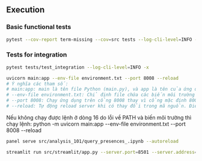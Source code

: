 ## Execution

### Basic functional tests

```bash
pytest --cov-report term-missing --cov=src tests --log-cli-level=INFO -x
```

### Tests for integration

```bash
pytest tests/test_integration --log-cli-level=INFO -x
```

```bash
uvicorn main:app --env-file environment.txt --port 8008 --reload
# Ý nghĩa các tham số:
# main:app: main là tên file Python (main.py), và app là tên của ứng dụng FastAPI hoặc ASGI trong file đó.
# --env-file environment.txt: Chỉ định file chứa các biến môi trường (ví dụ: thông tin cấu hình, cơ sở dữ liệu, API keys).
# --port 8008: Chạy ứng dụng trên cổng 8008 thay vì cổng mặc định 8000.
# --reload: Tự động reload server khi có thay đổi trong mã nguồn. Điều này hữu ích khi phát triển.
```

Nếu không chạy được lệnh ở dòng 16 do lỗi về PATH và biến môi trường thì chạy lệnh:
python -m uvicorn main:app --env-file environment.txt --port 8008 --reload

```bash
panel serve src/analysis_101/query_presences_.ipynb --autoreload
```

```bash
streamlit run src/streamlit/app.py --server.port=8501 --server.address=0.0.0.0
```
